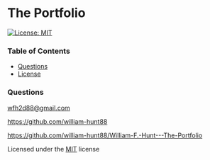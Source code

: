 # The Portfolio
  [![License: MIT](https://img.shields.io/badge/License-MIT-yellow.svg)](https://opensource.org/licenses/MIT) 
  
  ### Table of Contents
  * [Questions](#questions)
  * [License](#license)

  ### Questions
  wfh2d88@gmail.com <br> 

  https://github.com/william-hunt88

  https://github.com/william-hunt88/William-F.-Hunt---The-Portfolio
  
  
  Licensed under the [MIT](https://github.com/william-hunt88/William-F.-Hunt---The-Portfolio/blob/main/LICENSE.txt) license
